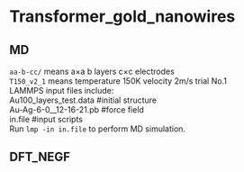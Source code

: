 # Transformer_gold_nanowires  
## MD  
`aa-b-cc/` means a×a b layers c×c electrodes  
`T150_v2_1` means temperature 150K velocity 2m/s trial No.1  
LAMMPS input files include:  
  Au100_layers_test.data   #initial structure  
  Au-Ag-6-0__12-16-21.pb   #force field  
  in.file                  #input scripts  
Run `lmp -in in.file` to perform MD simulation.  

## DFT_NEGF  


